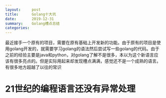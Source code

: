 ```yaml
---
layout:     post
title:      Golang十大坑
date:       2019-12-31
summary:    Golang槽点总结
categories: 
---
```

最近接手一个原有的项目，需要在原有基础上开发新的功能。由于原有的项目是使用golang开发的，就需要学习golang的语法然后尝试写一些golang的代码。由于之前的经验主要是java和python，对golang了解不是很多，本以为这个新语言应该有很多亮点的。但是实际用起来却发现槽点满满，感觉还不是一个成熟的语言。有很多地方超越了以往的常识
# 21世纪的编程语言还没有异常处理 #

